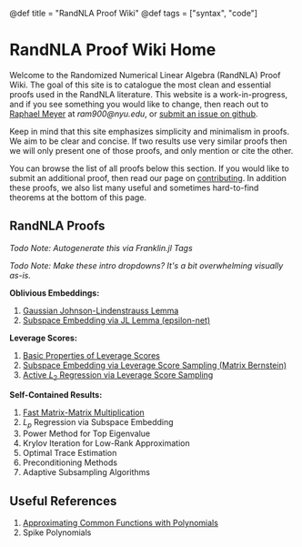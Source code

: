 @def title = "RandNLA Proof Wiki"
@def tags = ["syntax", "code"]

# RandNLA Proof Wiki Home

Welcome to the Randomized Numerical Linear Algebra (RandNLA) Proof Wiki.
The goal of this site is to catalogue the most clean and essential proofs used in the RandNLA literature.
This website is a work-in-progress, and if you see something you would like to change, then reach out to [Raphael Meyer](https://ram900.hosting.nyu.edu) at _ram900@nyu.edu_, or [submit an issue on github](https://github.com/RandNLA/RandNLA.github.io/issues/new/choose).

Keep in mind that this site emphasizes simplicity and minimalism in proofs.
We aim to be clear and concise.
If two results use very similar proofs then we will only present one of those proofs, and only mention or cite the other.

You can browse the list of all proofs below this section.
If you would like to submit an additional proof, then read our page on [contributing](/contributing/).
In addition these proofs, we also list many useful and sometimes hard-to-find theorems at the bottom of this page.

## RandNLA Proofs

_Todo Note: Autogenerate this via Franklin.jl Tags_

_Todo Note: Make these intro dropdowns? It's a bit overwhelming visually as-is._

**Oblivious Embeddings:**
1. [Gaussian Johnson-Lindenstrauss Lemma](/johnson-lindenstrauss)
1. [Subspace Embedding via JL Lemma (epsilon-net)](/subspace-embed-eps-net)

**Leverage Scores:**
1. [Basic Properties of Leverage Scores](/leverage-score-properties/)
1. [Subspace Embedding via Leverage Score Sampling (Matrix Bernstein)](/leverage-subspace-embedding/)
1. [Active $L_2$ Regression via Leverage Score Sampling](/leverage-score-regression/)

**Self-Contained Results:**
1. [Fast Matrix-Matrix Multiplication](/fast-matrix-mult/)
1. $L_p$ Regression via Subspace Embedding
1. Power Method for Top Eigenvalue
1. Krylov Iteration for Low-Rank Approximation
1. Optimal Trace Estimation
1. Preconditioning Methods
1. Adaptive Subsampling Algorithms


## Useful References

1. [Approximating Common Functions with Polynomials](/polynomial-approximations/)
1. Spike Polynomials

